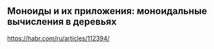 ## Моноиды и их приложения: моноидальные вычисления в деревьях
https://habr.com/ru/articles/112394/
